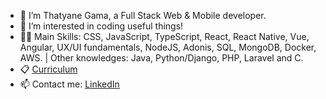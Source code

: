 - 👋 I’m Thatyane Gama, a Full Stack Web & Mobile developer.
- 👀 I’m interested in coding useful things!
- :woman_technologist: Main Skills: CSS, JavaScript, TypeScript, React, React Native, Vue, Angular, UX/UI fundamentals, NodeJS, Adonis, SQL, MongoDB, Docker, AWS. | Other knowledges: Java, Python/Django, PHP, Laravel and C.
- :clipboard: [Curriculum](https://drive.google.com/file/d/1MecnD1CcgUKQfT_IRSWhhyHx2hKBDpV7/view?usp=sharing)
- 📫 Contact me: [LinkedIn](https://www.linkedin.com/in/thatyane-gama-carvalho/)
